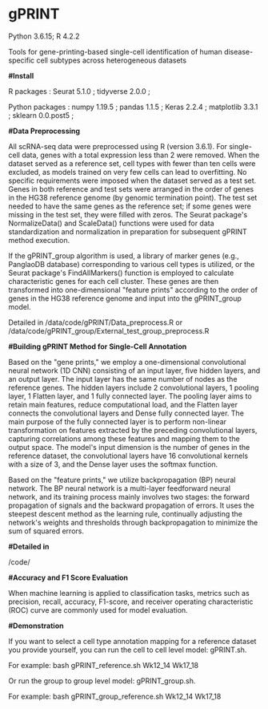 # gPRINT

Python 3.6.15; R 4.2.2 

Tools for gene-printing-based single-cell identification of human disease-specific cell subtypes across heterogeneous datasets


**#Install**

R packages :
Seurat 5.1.0 ; tidyverse 2.0.0 ;

Python packages : 
numpy 1.19.5 ; pandas 1.1.5 ; Keras 2.2.4 ; matplotlib 3.3.1 ; sklearn 0.0.post5 ; 

**#Data Preprocessing**

All scRNA-seq data were preprocessed using R (version 3.6.1). For single-cell data, genes with a total expression less than 2 were removed. When the dataset served as a reference set, cell types with fewer than ten cells were excluded, as models trained on very few cells can lead to overfitting. No specific requirements were imposed when the dataset served as a test set. Genes in both reference and test sets were arranged in the order of genes in the HG38 reference genome (by genomic termination point). The test set needed to have the same genes as the reference set; if some genes were missing in the test set, they were filled with zeros. The Seurat package's NormalizeData() and ScaleData() functions were used for data standardization and normalization in preparation for subsequent gPRINT method execution.

If the gPRINT_group algorithm is used, a library of marker genes (e.g., PanglaoDB database) corresponding to various cell types is utilized, or the Seurat package's FindAllMarkers() function is employed to calculate characteristic genes for each cell cluster. These genes are then transformed into one-dimensional "feature prints" according to the order of genes in the HG38 reference genome and input into the gPRINT_group model.

Detailed in /data/code/gPRINT/Data_preprocess.R or /data/code/gPRINT_group/External_test_group_preprocess.R


**#Building gPRINT Method for Single-Cell Annotation**

Based on the "gene prints," we employ a one-dimensional convolutional neural network (1D CNN) consisting of an input layer, five hidden layers, and an output layer. The input layer has the same number of nodes as the reference genes. The hidden layers include 2 convolutional layers, 1 pooling layer, 1 Flatten layer, and 1 fully connected layer. The pooling layer aims to retain main features, reduce computational load, and the Flatten layer connects the convolutional layers and Dense fully connected layer. The main purpose of the fully connected layer is to perform non-linear transformation on features extracted by the preceding convolutional layers, capturing correlations among these features and mapping them to the output space. The model's input dimension is the number of genes in the reference dataset, the convolutional layers have 16 convolutional kernels with a size of 3, and the Dense layer uses the softmax function.

Based on the "feature prints," we utilize backpropagation (BP) neural network. The BP neural network is a multi-layer feedforward neural network, and its training process mainly involves two stages: the forward propagation of signals and the backward propagation of errors. It uses the steepest descent method as the learning rule, continually adjusting the network's weights and thresholds through backpropagation to minimize the sum of squared errors.


**#Detailed in**

/code/


**#Accuracy and F1 Score Evaluation**

When machine learning is applied to classification tasks, metrics such as precision, recall, accuracy, F1-score, and receiver operating characteristic (ROC) curve are commonly used for model evaluation.


**#Demonstration**

If you want to select a cell type annotation mapping for a reference dataset you provide yourself, 
you can run the cell to cell level model: gPRINT.sh.

For example: 
bash gPRINT_reference.sh Wk12_14 Wk17_18

Or run the group to group level model: gPRINT_group.sh.

For example: 
bash gPRINT_group_reference.sh Wk12_14 Wk17_18
